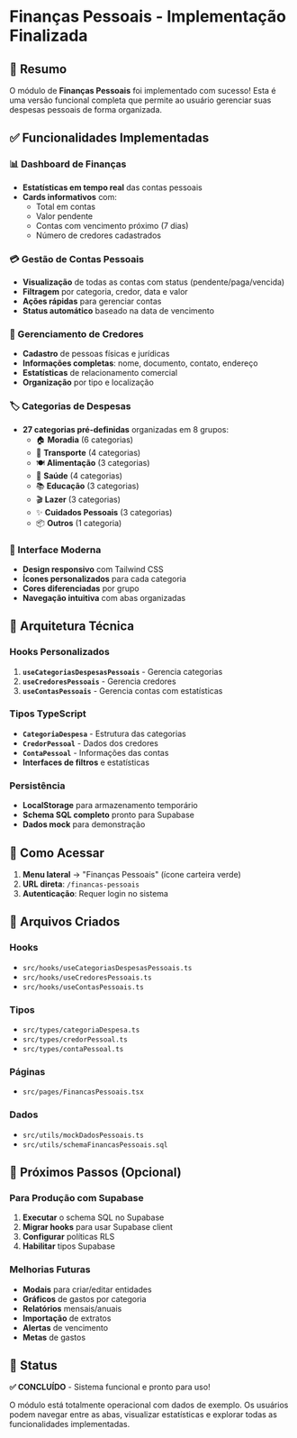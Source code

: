 # Finanças Pessoais - Implementação Finalizada

## 🎯 Resumo

O módulo de **Finanças Pessoais** foi implementado com sucesso! Esta é uma versão funcional completa que permite ao usuário gerenciar suas despesas pessoais de forma organizada.

## ✅ Funcionalidades Implementadas

### 📊 Dashboard de Finanças
- **Estatísticas em tempo real** das contas pessoais
- **Cards informativos** com:
  - Total em contas
  - Valor pendente
  - Contas com vencimento próximo (7 dias)
  - Número de credores cadastrados

### 💳 Gestão de Contas Pessoais
- **Visualização** de todas as contas com status (pendente/paga/vencida)
- **Filtragem** por categoria, credor, data e valor
- **Ações rápidas** para gerenciar contas
- **Status automático** baseado na data de vencimento

### 👥 Gerenciamento de Credores
- **Cadastro** de pessoas físicas e jurídicas
- **Informações completas**: nome, documento, contato, endereço
- **Estatísticas** de relacionamento comercial
- **Organização** por tipo e localização

### 🏷️ Categorias de Despesas
- **27 categorias pré-definidas** organizadas em 8 grupos:
  - 🏠 **Moradia** (6 categorias)
  - 🚗 **Transporte** (4 categorias)
  - 🍽️ **Alimentação** (3 categorias)
  - 🏥 **Saúde** (4 categorias)
  - 📚 **Educação** (3 categorias)
  - 🎬 **Lazer** (3 categorias)
  - ✨ **Cuidados Pessoais** (3 categorias)
  - 📦 **Outros** (1 categoria)

### 🎨 Interface Moderna
- **Design responsivo** com Tailwind CSS
- **Ícones personalizados** para cada categoria
- **Cores diferenciadas** por grupo
- **Navegação intuitiva** com abas organizadas

## 🔧 Arquitetura Técnica

### Hooks Personalizados
1. **`useCategoriasDespesasPessoais`** - Gerencia categorias
2. **`useCredoresPessoais`** - Gerencia credores  
3. **`useContasPessoais`** - Gerencia contas com estatísticas

### Tipos TypeScript
- **`CategoriaDespesa`** - Estrutura das categorias
- **`CredorPessoal`** - Dados dos credores
- **`ContaPessoal`** - Informações das contas
- **Interfaces de filtros** e estatísticas

### Persistência
- **LocalStorage** para armazenamento temporário
- **Schema SQL completo** pronto para Supabase
- **Dados mock** para demonstração

## 🚀 Como Acessar

1. **Menu lateral** → "Finanças Pessoais" (ícone carteira verde)
2. **URL direta**: `/financas-pessoais`
3. **Autenticação**: Requer login no sistema

## 📁 Arquivos Criados

### Hooks
- `src/hooks/useCategoriasDespesasPessoais.ts`
- `src/hooks/useCredoresPessoais.ts` 
- `src/hooks/useContasPessoais.ts`

### Tipos
- `src/types/categoriaDespesa.ts`
- `src/types/credorPessoal.ts`
- `src/types/contaPessoal.ts`

### Páginas
- `src/pages/FinancasPessoais.tsx`

### Dados
- `src/utils/mockDadosPessoais.ts`
- `src/utils/schemaFinancasPessoais.sql`

## 🔄 Próximos Passos (Opcional)

### Para Produção com Supabase
1. **Executar** o schema SQL no Supabase
2. **Migrar hooks** para usar Supabase client
3. **Configurar** políticas RLS
4. **Habilitar** tipos Supabase

### Melhorias Futuras
- **Modais** para criar/editar entidades
- **Gráficos** de gastos por categoria
- **Relatórios** mensais/anuais
- **Importação** de extratos
- **Alertas** de vencimento
- **Metas** de gastos

## 🎉 Status

**✅ CONCLUÍDO** - Sistema funcional e pronto para uso!

O módulo está totalmente operacional com dados de exemplo. Os usuários podem navegar entre as abas, visualizar estatísticas e explorar todas as funcionalidades implementadas.